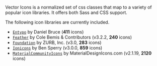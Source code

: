 Vector Icons is a normalized set of css classes that map to a variety of popular icon libraries. It offers both Sass and CSS support.

The following icon libraries are currently included.

* [`Entypo`](http://entypo.com) by Daniel Bruce (**411** icons)
* [`Feather`](http://feathericons.com) by Cole Bemis & Contributors (v3.2.2, **240** icons)
* [`Foundation`](http://zurb.com/playground/foundation-icon-fonts-3) by ZURB, Inc. (v3.0, **283** icons)
* [`Ionicons`](http://ionicframework.com/docs/v2/ionicons/) by Ben Sperry (v3.0.0, **859** icons)
* [`MaterialCommunityIcons`](https://materialdesignicons.com/) by MaterialDesignIcons.com (v2.1.19, **2120** icons)
